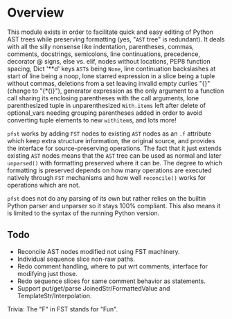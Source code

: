 # Overview

This module exists in order to facilitate quick and easy editing of Python AST trees while preserving formatting (yes, "`AST` tree" is redundant). It deals with all the silly nonsense like indentation, parentheses, commas, comments, docstrings, semicolons, line continuations, precedence, decorator @ signs, else vs. elif, nodes without locations, PEP8 function spacing, Dict '\*\*d' keys `AST`s being `None`, line continuation backslashes at start of line being a noop, lone starred expression in a slice being a tuple without commas, deletions from a set leaving invalid empty curlies "{}" (change to "{\*()}"), generator expression as the only argument to a function call sharing its enclosing parentheses with the call arguments, lone parenthesized tuple in unparenthesized `With.items` left after delete of optional_vars needing grouping parentheses added in order to avoid converting tuple elements to new `withitem`s, and lots more!

`pfst` works by adding `FST` nodes to existing `AST` nodes as an `.f` attribute which keep extra structure information, the original source, and provides the interface for source-preserving operations. The fact that it just extends existing `AST` nodes means that the `AST` tree can be used as normal and later `unparsed()` with formatting preserved where it can be. The degree to which formatting is preserved depends on how many operations are executed natively through `FST` mechanisms and how well `reconcile()` works for operations which are not.

`pfst` does not do any parsing of its own but rather relies on the builtin Python parser and unparser so it stays 100% compliant. This also means it is limited to the syntax of the running Python version.


















## Todo

* Reconcile AST nodes modified not using FST machinery.
* Individual sequence slice non-raw paths.
* Redo comment handling, where to put wrt comments, interface for modifying just those.
* Redo sequence slices for same comment behavior as statements.
* Support put/get/parse JoinedStr/FormattedValue and TemplateStr/Interpolation.

Trivia: The "F" in FST stands for "Fun".
